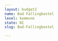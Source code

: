 ```yaml
---
layout: budget2
name: Bad Fallingbostel
level: kommune
state: NI
slug: Bad-Fallingbostel

---
```



